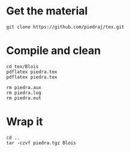 Get the material
====

    git clone https://github.com/piedraj/tex.git


Compile and clean
====

    cd tex/Blois
    pdflatex piedra.tex
    pdflatex piedra.tex

    rm piedra.aux 
    rm piedra.log
    rm piedra.out


Wrap it
====

    cd ..
    tar -czvf piedra.tgz Blois
